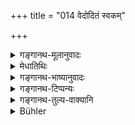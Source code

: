 +++
title = "014 वेदोदितं स्वकम्"

+++

<details><summary>गङ्गानथ-मूलानुवादः</summary>

He shall, without sloth, always perform his own duty as prescribed in the Veda. Performing that, to the best of his ability, he attains the highest state.—(14)
</details>

<details><summary>मेधातिथिः</summary>

वेदमुलत्वात् स्मृतीनां **वेदोदितम्** इति श्रूयते । **स्वकं कर्म** वक्ष्यमाणो व्रतसमूहः । विहितत्वात् **स्वकम्** इत्य् उच्यते । **नित्यं कुर्यात्** यावज्जीवम् । **अतन्द्रितः** अनलसः । एतद् व्रतधारणं **कुर्वन् यथाशक्ति** । अनेन सत्यां शक्तौ यथासंभवम् अनुष्ठानम् आह । तद् उक्तम्- "मनसा वा तत्समग्रम् आचारम् अनुपालयन्" (ग्ध् ९.६७) । **परमां गतिं** ब्रह्मत्वप्राप्तिरूपाम् ॥ ४.१४ ॥
</details>

<details><summary>गङ्गानथ-भाष्यानुवादः</summary>

‘*Prescribed in the Veda*.’—This is said in view of the fact that the Smṛtis are all based upon the Veda.

‘*His own duty*.’—Consisting of the host of observances going to be described. Being prescribed for him, they are called ‘*his own*.’

‘*Should always perform*.’—*i e*., as long as he lives.

‘*Without sloth*’—*i.e*., free from laziness.

By doing this—*i.e*., by keeping the observances,—‘*to the best of his ability*;’—this implies that one is to perform just what he has the strength to perform. It is in view of this that it has been declared that—‘one may also observe all this mentally only.’

‘*Highest state*’—*i.e*., attainment of Brahman.—(14)
</details>

<details><summary>गङ्गानथ-टिप्पन्यः</summary>

This verse is quoted in *Aparārka* (p. 217), which adds the following notes:—‘*Nitya*’ here stands for all that is done without any desire for personal gain’;—‘*paramā gatiḥ*’ means ‘deliverance’;—what is meant is that what leads to Deliverance is the performance of duty along with the true knowledge of the Supreme Self.

The verse is quoted also in *Parāśaramādhava* (Ācāra, p. 52),—and in
*Vīramitrodaya* (Paribhāṣā, p. 48).
</details>

<details><summary>गङ्गानथ-तुल्य-वाक्यानि</summary>

*Vaśiṣṭha* (27.8).—\[Reproduces Manu.\]
</details>

<details><summary>Bühler</summary>

014	Let him, untired, perform daily the rites prescribed for him in the Veda; for he who performs those according to his ability, attains to the highest state.
</details>
